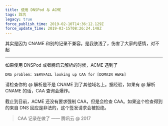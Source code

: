 ```yaml
---
title: 使用 DNSPod 与 ACME
tags: 踩坑
legacy: true
force_publish_time: 2019-02-10T14:36:12.129Z
force_update_time: 2019-03-15T08:26:24.148Z
---
```


其实是因为 CNAME 和别的记录不兼容。是我肤浅了，伤害了大家的感情，对不起

---

如果使用 DNSPod 或者腾讯云解析的时候，ACME 遇到了
```
DNS problem: SERVFAIL looking up CAA for [DOMAIN HERE]
```

请检查你的 @ 解析是不是 CNAME 到了其他域名上。据经验，如果有 @ 解析 CNAME 的话，CAA 查询会爆炸。

截止到目前，ACME 还没有要求强制 CAA，但是会检查 CAA。如果这个检查得到的来自 DNS 回应是非法的，这个签发请求会被拒绝。

> CAA 记录在做了 —— 腾讯云 @ 2017
